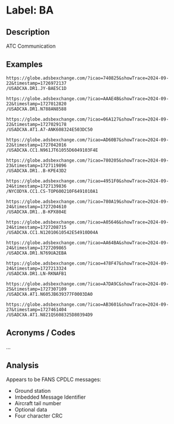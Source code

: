 # Label: BA

## Description

ATC Communication

## Examples

```
https://globe.adsbexchange.com/?icao=740825&showTrace=2024-09-22&timestamp=1726972137
/USADCXA.DR1.JY-BAE5C1D

https://globe.adsbexchange.com/?icao=AAAE4B&showTrace=2024-09-22&timestamp=1727012820
/USADCXA.DR1.N788AN8588

https://globe.adsbexchange.com/?icao=06A127&showTrace=2024-09-22&timestamp=1727029178
/USADCXA.AT1.A7-ANK608324E503DC50

https://globe.adsbexchange.com/?icao=AD60B7&showTrace=2024-09-22&timestamp=1727042016
/USADCXA.CC1.N961JT61055D6049103F4E

https://globe.adsbexchange.com/?icao=780205&showTrace=2024-09-23&timestamp=1727119896
/USADCXA.DR1..B-KPE43D2

https://globe.adsbexchange.com/?icao=4951F0&showTrace=2024-09-24&timestamp=1727139836
/NYCODYA.CC1.CS-TOP600210F6491010A1

https://globe.adsbexchange.com/?icao=780A19&showTrace=2024-09-24&timestamp=1727204610
/USADCXA.DR1..B-KPX804E

https://globe.adsbexchange.com/?icao=A05646&showTrace=2024-09-24&timestamp=1727208715
/USADCXA.CC1.N12010610542E54910D04A

https://globe.adsbexchange.com/?icao=AA64BA&showTrace=2024-09-24&timestamp=1727209865
/USADCXA.DR1.N769UA2EBA

https://globe.adsbexchange.com/?icao=478F47&showTrace=2024-09-24&timestamp=1727213324
/USADCXA.DR1.LN-RKNAFB1

https://globe.adsbexchange.com/?icao=A7DA9C&showTrace=2024-09-25&timestamp=1727307109
/USADCXA.AT1.N605JB639377F0003DA0

https://globe.adsbexchange.com/?icao=AB3601&showTrace=2024-09-27&timestamp=1727461404
/USADCXA.AT1.N821QS608325D80394D9
```

## Acronyms / Codes

...

## Analysis

Appears to be FANS CPDLC messages:
* Ground station
* Imbedded Message Identifier
* Aircraft tail number
* Optional data
* Four character CRC
